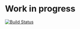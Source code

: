 # Work in progress

[![Build Status](http://drone.gitwk.com/api/badges/cdemers/fastlistfiles/status.svg)](http://drone.gitwk.com/cdemers/fastlistfiles)
